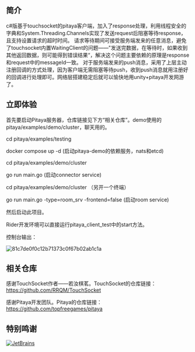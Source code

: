 ## 简介

c#版基于touchsocket的pitaya客户端，加入了response处理，利用线程安全的字典和System.Threading.Channels实现了发送request后阻塞等待response，且支持设置请求的超时时间。
请求等待期间可接受服务端发来的任意消息，避免了touchsocket内置WaitingClient的问题——"发送完数据，在等待时，如果收到其他返回数据，则可能得到错误结果“，解决这个问题主要依赖的原理是response和request中的messageId一致。
对于服务端发来的push消息，采用了上层主动注册回调的方式处理，因为客户端无需阻塞等待push，收到push消息就用注册好的回调进行处理即可。网络层搭建稳定后就可以愉快地用unity+pitaya开发网游了。

## 立即体验

首先要启动Pitaya服务器，仓库链接见下方“相关仓库”。demo使用的pitaya/examples/demo/cluster，聊天用的。

cd pitaya/examples/testing

docker compose up -d  (启动pitaya-demo的依赖服务，nats和etcd)

cd pitaya/examples/demo/cluster

go run main.go (启动connector service)

cd pitaya/examples/demo/cluster （另开一个终端）

go run main.go -type=room_srv -frontend=false  (启动room service)

然后启动此项目。

Rider开发环境可以直接运行pitaya_client_test中的start方法。

控制台输出：

![81c7de0f0c12b71373c0f67b02ab1c1a](https://github.com/Maingol/PitayaPartner/assets/58876284/311aac94-8078-4c5f-a0be-9fc51f8acddc)


## 相关仓库

感谢TouchSocket作者——若汝棋茗。TouchSocket的仓库链接：https://github.com/RRQM/TouchSocket

感谢Pitaya开发团队。Pitaya的仓库链接：https://github.com/topfreegames/pitaya

## 特别鸣谢

[![JetBrains](https://resources.jetbrains.com/storage/products/company/brand/logos/jb_beam.svg)]( https://jb.gg/OpenSourceSupport)


